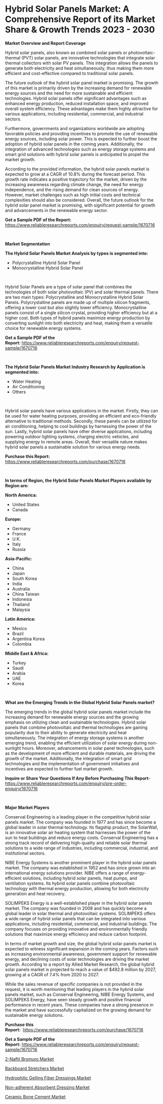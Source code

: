 <p><h1>Hybrid Solar Panels Market: A Comprehensive Report of its Market Share & Growth Trends 2023 - 2030</h1></p><p><strong>Market Overview and Report Coverage</strong></p>
<p><p>Hybrid solar panels, also known as combined solar panels or photovoltaic-thermal (PVT) solar panels, are innovative technologies that integrate solar thermal collectors with solar PV panels. This integration allows the panels to generate both electricity and heat simultaneously, thus making them more efficient and cost-effective compared to traditional solar panels.</p><p>The future outlook of the hybrid solar panel market is promising. The growth of this market is primarily driven by the increasing demand for renewable energy sources and the need for more sustainable and efficient technologies. Hybrid solar panels offer significant advantages such as enhanced energy production, reduced installation space, and improved overall system efficiency. These advantages make them highly attractive for various applications, including residential, commercial, and industrial sectors.</p><p>Furthermore, governments and organizations worldwide are adopting favorable policies and providing incentives to promote the use of renewable energy sources, including solar power. This is expected to further boost the adoption of hybrid solar panels in the coming years. Additionally, the integration of advanced technologies such as energy storage systems and smart grid solutions with hybrid solar panels is anticipated to propel the market growth.</p><p>According to the provided information, the hybrid solar panels market is expected to grow at a CAGR of 10.8% during the forecast period. This growth rate indicates a positive trajectory for the market, driven by the increasing awareness regarding climate change, the need for energy independence, and the rising demand for clean sources of energy. However, market challenges such as high initial costs and technical complexities should also be considered. Overall, the future outlook for the hybrid solar panel market is promising, with significant potential for growth and advancements in the renewable energy sector.</p></p>
<p><strong>Get a Sample PDF of the Report:</strong> <a href="https://www.reliableresearchreports.com/enquiry/request-sample/1670716">https://www.reliableresearchreports.com/enquiry/request-sample/1670716</a></p>
<p>&nbsp;</p>
<p><strong>Market Segmentation</strong></p>
<p><strong>The Hybrid Solar Panels Market Analysis by types is segmented into:</strong></p>
<p><ul><li>Polycrystalline Hybrid Solar Panel</li><li>Monocrystalline Hybrid Solar Panel</li></ul></p>
<p>&nbsp;</p>
<p><p>Hybrid Solar Panels are a type of solar panel that combines the technologies of both solar photovoltaic (PV) and solar thermal panels. There are two main types: Polycrystalline and Monocrystalline Hybrid Solar Panels. Polycrystalline panels are made up of multiple silicon fragments, offering a lower cost but also slightly lower efficiency. Monocrystalline panels consist of a single silicon crystal, providing higher efficiency but at a higher cost. Both types of hybrid panels maximize energy production by converting sunlight into both electricity and heat, making them a versatile choice for renewable energy systems.</p></p>
<p><strong>Get a Sample PDF of the Report:</strong>&nbsp;<a href="https://www.reliableresearchreports.com/enquiry/request-sample/1670716">https://www.reliableresearchreports.com/enquiry/request-sample/1670716</a></p>
<p>&nbsp;</p>
<p><strong>The Hybrid Solar Panels Market Industry Research by Application is segmented into:</strong></p>
<p><ul><li>Water Heating</li><li>Air Conditioning</li><li>Others</li></ul></p>
<p>&nbsp;</p>
<p><p>Hybrid solar panels have various applications in the market. Firstly, they can be used for water heating purposes, providing an efficient and eco-friendly alternative to traditional methods. Secondly, these panels can be utilized for air conditioning, helping to cool buildings by harnessing the power of the sun. Lastly, hybrid solar panels have other diverse applications, including powering outdoor lighting systems, charging electric vehicles, and supplying energy to remote areas. Overall, their versatile nature makes hybrid solar panels a sustainable solution for various energy needs.</p></p>
<p><strong>Purchase this Report:</strong>&nbsp; <a href="https://www.reliableresearchreports.com/purchase/1670716">https://www.reliableresearchreports.com/purchase/1670716</a></p>
<p>&nbsp;</p>
<p><strong>In terms of Region, the Hybrid Solar Panels Market Players available by Region are:</strong></p>
<p>
    <p> <strong> North America: </strong>
        <ul>
            <li>United States</li>
            <li>Canada</li>
        </ul>
        </p> 
    <p> <strong> Europe: </strong>
        <ul>
            <li>Germany</li>
            <li>France</li>
            <li>U.K.</li>
            <li>Italy</li>
            <li>Russia</li>
        </ul>
        </p> 
    <p> <strong> Asia-Pacific: </strong>
        <ul>
            <li>China</li>
            <li>Japan</li>
            <li>South Korea</li>
            <li>India</li>
            <li>Australia</li>
            <li>China Taiwan</li>
            <li>Indonesia</li>
            <li>Thailand</li>
            <li>Malaysia</li>
        </ul>
        </p> 
    <p> <strong> Latin America: </strong>
        <ul>
            <li>Mexico</li>
            <li>Brazil</li>
            <li>Argentina Korea</li>
            <li>Colombia</li>
        </ul>
        </p> 
    <p> <strong> Middle East & Africa: </strong>
        <ul>
            <li>Turkey</li>
            <li>Saudi</li>
            <li>Arabia</li>
            <li>UAE</li>
            <li>Korea</li>
        </ul>
    </p>
    </p>
<p>&nbsp;</p>
<p><strong>What are the Emerging Trends in the Global Hybrid Solar Panels market?</strong></p>
<p><p>The emerging trends in the global hybrid solar panels market include the increasing demand for renewable energy sources and the growing emphasis on utilizing clean and sustainable technologies. Hybrid solar panels that combine photovoltaic and thermal technologies are gaining popularity due to their ability to generate electricity and heat simultaneously. The integration of energy storage systems is another emerging trend, enabling the efficient utilization of solar energy during non-sunlight hours. Moreover, advancements in solar panel technologies, such as the development of more efficient and durable materials, are driving the growth of the market. Additionally, the integration of smart grid technologies and the implementation of government initiatives and incentives are expected to further fuel market growth.</p></p>
<p><strong>Inquire or Share Your Questions If Any Before Purchasing This Report</strong>- <a href="https://www.reliableresearchreports.com/enquiry/pre-order-enquiry/1670716">https://www.reliableresearchreports.com/enquiry/pre-order-enquiry/1670716</a></p>
<p>&nbsp;</p>
<p><strong>Major Market Players</strong></p>
<p><p>Conserval Engineering is a leading player in the competitive hybrid solar panels market. The company was founded in 1977 and has since become a global leader in solar thermal technology. Its flagship product, the SolarWall, is an innovative solar air heating system that harnesses the power of the sun to heat buildings and reduce energy costs. Conserval Engineering has a strong track record of delivering high-quality and reliable solar thermal solutions to a wide range of industries, including commercial, industrial, and institutional sectors.</p><p>NIBE Energy Systems is another prominent player in the hybrid solar panels market. The company was established in 1952 and has since grown into an international energy solutions provider. NIBE offers a range of energy-efficient solutions, including hybrid solar panels, heat pumps, and ventilation systems. Its hybrid solar panels combine photovoltaic technology with thermal energy production, allowing for both electricity generation and heat recovery.</p><p>SOLIMPEKS Energy is a well-established player in the hybrid solar panels market. The company was founded in 2008 and has quickly become a global leader in solar thermal and photovoltaic systems. SOLIMPEKS offers a wide range of hybrid solar panels that can be integrated into various applications, including residential, commercial, and industrial buildings. The company focuses on providing innovative and environmentally friendly solutions that maximize energy efficiency and reduce carbon footprint.</p><p>In terms of market growth and size, the global hybrid solar panels market is expected to witness significant expansion in the coming years. Factors such as increasing environmental awareness, government support for renewable energy, and declining costs of solar technologies are driving the market growth. According to a report by Allied Market Research, the global hybrid solar panels market is projected to reach a value of $492.8 million by 2027, growing at a CAGR of 7.4% from 2020 to 2027.</p><p>While the sales revenue of specific companies is not provided in the request, it is worth mentioning that leading players in the hybrid solar panels market, such as Conserval Engineering, NIBE Energy Systems, and SOLIMPEKS Energy, have seen steady growth and positive financial performance in recent years. These companies have a strong presence in the market and have successfully capitalized on the growing demand for sustainable energy solutions.</p></p>
<p><strong>Purchase this Report:</strong>&nbsp;&nbsp;<a href="https://www.reliableresearchreports.com/purchase/1670716">https://www.reliableresearchreports.com/purchase/1670716</a></p>
<p></p>
<p><strong>Get a Sample PDF of the Report:</strong>&nbsp;<a href="https://www.reliableresearchreports.com/enquiry/request-sample/1670716">https://www.reliableresearchreports.com/enquiry/request-sample/1670716</a></p>
<p><p><a href="https://www.linkedin.com/pulse/2-naftil-bromuro-market-challenges-opportunities-growth/">2-Naftil Bromuro Market</a></p><p><a href="https://medium.com/@albanamusaj1924/backboard-stretchers-market-analysis-its-cagr-market-segmentation-and-global-industry-overview-80dda9b7e568">Backboard Stretchers Market</a></p><p><a href="https://github.com/lilstefpacute/Market-Research-Report-List-1/blob/main/hydrophilic-gelling-fiber-dressings-market.md">Hydrophilic Gelling Fiber Dressings Market</a></p><p><a href="https://github.com/rexevange/Market-Research-Report-List-1/blob/main/non-adherent-absorbent-dressing-market.md">Non-adherent Absorbent Dressing Market</a></p><p><a href="https://medium.com/@dorinaprifti56/ceramic-bone-cement-market-report-reveals-the-latest-trends-and-growth-opportunities-of-this-market-2d8d99eb6d4e">Ceramic Bone Cement Market</a></p></p>
